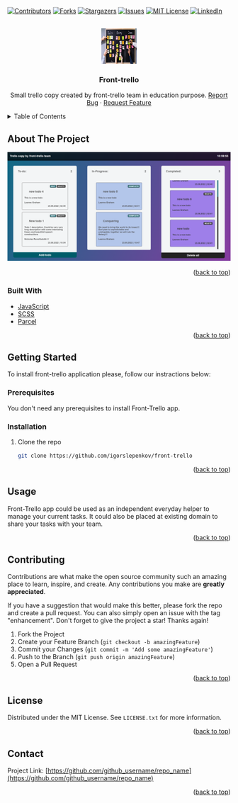 [![Contributors][contributors-shield]][contributors-url]
[![Forks][forks-shield]][forks-url]
[![Stargazers][stars-shield]][stars-url]
[![Issues][issues-shield]][issues-url]
[![MIT License][license-shield]][license-url]
[![LinkedIn][linkedin-shield]][linkedin-url]

<!-- PROJECT LOGO -->
<br />
<div align="center">
  <a href="https://github.com/igorslepenkov/front-trello">
    <img src="./readme_logo.jpg" alt="Logo" width="80" height="80">
  </a>

<h3 align="center">Front-trello</h3>

  <p align="center">
    Small trello copy created by front-trello team in education purpose.
    <a href="https://github.com/igorslepenkov/front-trello/issues">Report Bug</a>
    ·
    <a href="https://github.com/igorslepenkov/front-trello/issues">Request Feature</a>
  </p>
</div>

<!-- TABLE OF CONTENTS -->
<details>
  <summary>Table of Contents</summary>
  <ol>
    <li>
      <a href="#about-the-project">About The Project</a>
      <ul>
        <li><a href="#built-with">Built With</a></li>
      </ul>
    </li>
    <li>
      <a href="#getting-started">Getting Started</a>
      <ul>
        <li><a href="#prerequisites">Prerequisites</a></li>
        <li><a href="#installation">Installation</a></li>
      </ul>
    </li>
    <li><a href="#usage">Usage</a></li>
    <li><a href="#contributing">Contributing</a></li>
    <li><a href="#license">License</a></li>
    <li><a href="#contact">Contact</a></li>
  </ol>
</details>

<!-- ABOUT THE PROJECT -->

## About The Project

[![Product Name Screen Shot][product-screenshot]](https://example.com)

<p align="right">(<a href="#top">back to top</a>)</p>

### Built With

- [JavaScript](https://www.javascript.com/)
- [SCSS](https://sass-lang.com/documentation/)
- [Parcel](https://parceljs.org/)

<p align="right">(<a href="#top">back to top</a>)</p>

<!-- GETTING STARTED -->

## Getting Started

To install front-trello application please, follow our instractions below:

### Prerequisites

You don't need any prerequisites to install Front-Trello app.

### Installation

1. Clone the repo
   ```sh
   git clone https://github.com/igorslepenkov/front-trello
   ```

<p align="right">(<a href="#top">back to top</a>)</p>

<!-- USAGE EXAMPLES -->

## Usage

Front-Trello app could be used as an independent everyday helper to manage your current tasks.
It could also be placed at existing domain to share your tasks with your team.

<p align="right">(<a href="#top">back to top</a>)</p>

## Contributing

Contributions are what make the open source community such an amazing place to learn, inspire, and create. Any contributions you make are **greatly appreciated**.

If you have a suggestion that would make this better, please fork the repo and create a pull request. You can also simply open an issue with the tag "enhancement".
Don't forget to give the project a star! Thanks again!

1. Fork the Project
2. Create your Feature Branch (`git checkout -b amazingFeature`)
3. Commit your Changes (`git commit -m 'Add some amazingFeature'`)
4. Push to the Branch (`git push origin amazingFeature`)
5. Open a Pull Request

<p align="right">(<a href="#top">back to top</a>)</p>

<!-- LICENSE -->

## License

Distributed under the MIT License. See `LICENSE.txt` for more information.

<p align="right">(<a href="#top">back to top</a>)</p>

<!-- CONTACT -->

## Contact

Project Link: [https://github.com/github_username/repo_name](https://github.com/github_username/repo_name)

<p align="right">(<a href="#top">back to top</a>)</p>

[contributors-shield]: https://img.shields.io/github/contributors/igorslepenkov/front-trello.svg?style=for-the-badge
[contributors-url]: https://github.com/igorslepenkov/front-trello/graphs/contributors
[forks-shield]: https://img.shields.io/github/forks/igorslepenkov/front-trello.svg?style=for-the-badge
[forks-url]: https://github.com/igorslepenkov/front-trello/network/members
[stars-shield]: https://img.shields.io/github/stars/igorslepenkov/front-trello.svg?style=for-the-badge
[stars-url]: https://github.com/igorslepenkov/front-trello/stargazers
[issues-shield]: https://img.shields.io/github/issues/igorslepenkov/front-trello.svg?style=for-the-badge
[issues-url]: https://github.com/igorslepenkov/front-trello/issues
[license-shield]: https://img.shields.io/github/license/igorslepenkov/front-trello.svg?style=for-the-badge
[license-url]: https://github.com/igorslepenkov/front-trello/blob/master/LICENSE.txt
[linkedin-shield]: https://img.shields.io/badge/-LinkedIn-black.svg?style=for-the-badge&logo=linkedin&colorB=555
[linkedin-url]: https://linkedin.com/in/игорь-слепенков-b17704198
[product-screenshot]: ./screenshot.png

